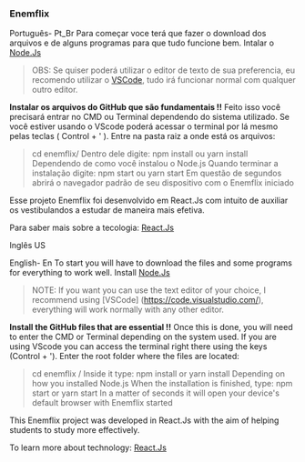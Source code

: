 ### Enemflix
Português- Pt_Br
Para começar voce terá que fazer o download dos arquivos e de alguns programas para que tudo funcione bem.
  Intalar o [Node.Js](https://nodejs.org/en/)
>OBS: Se quiser poderá utilizar o editor de texto de sua preferencia, eu recomendo utilizar o [VSCode](https://code.visualstudio.com/), tudo irá funcionar normal com qualquer outro editor.

**Instalar os arquivos do GitHub que são fundamentais !!**
Feito isso você precisará entrar no CMD ou Terminal dependendo do sistema utilizado.
Se você estiver usando o VScode poderá acessar o terminal por lá mesmo pelas teclas ( Control + ' ).
Entre na pasta raiz a onde está os arquivos:
>cd enemflix/
Dentro dele digite:
>npm install ou yarn install 
Dependendo de como você instalou o Node.js
Quando terminar a instalação digite:
>npm start ou yarn start
Em questão de segundos abrirá o navegador padrão de seu dispositivo com o Enemflix iniciado

Esse projeto Enemflix foi desenvolvido em React.Js com intuito de auxiliar os vestibulandos a estudar de maneira mais efetiva. 

Para saber mais sobre a tecologia:
  [React.Js](https://pt-br.reactjs.org/)
  
Inglês US
 
 English- En
To start you will have to download the files and some programs for everything to work well.
  Install [Node.Js](https://nodejs.org/en/)
> NOTE: If you want you can use the text editor of your choice, I recommend using [VSCode] (https://code.visualstudio.com/), everything will work normally with any other editor.

**Install the GitHub files that are essential !!**
Once this is done, you will need to enter the CMD or Terminal depending on the system used.
If you are using VScode you can access the terminal right there using the keys (Control + ').
Enter the root folder where the files are located:
> cd enemflix /
Inside it type:
> npm install or yarn install
Depending on how you installed Node.js
When the installation is finished, type:
> npm start or yarn start
In a matter of seconds it will open your device's default browser with Enemflix started

This Enemflix project was developed in React.Js with the aim of helping students to study more effectively.

To learn more about technology:
  [React.Js](https://pt-br.reactjs.org/)
